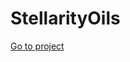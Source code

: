 # StellarityOils 
<a href="https://turalinov.github.io/stellarityoil/" target="_blank">Go to project</a>
